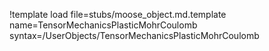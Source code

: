 !template load file=stubs/moose_object.md.template name=TensorMechanicsPlasticMohrCoulomb syntax=/UserObjects/TensorMechanicsPlasticMohrCoulomb